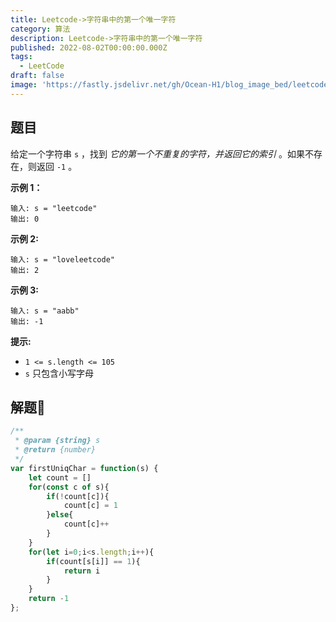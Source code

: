 ```yaml
---
title: Leetcode->字符串中的第一个唯一字符
category: 算法
description: Leetcode->字符串中的第一个唯一字符
published: 2022-08-02T00:00:00.000Z
tags:
  - LeetCode
draft: false
image: 'https://fastly.jsdelivr.net/gh/Ocean-H1/blog_image_bed/leetcode.png'
---
```


## 题目

给定一个字符串 `s` ，找到 *它的第一个不重复的字符，并返回它的索引* 。如果不存在，则返回 `-1` 。

**示例 1：**

```
输入: s = "leetcode"
输出: 0
```

**示例 2:**

```
输入: s = "loveleetcode"
输出: 2
```

**示例 3:**

```
输入: s = "aabb"
输出: -1
```

**提示:**

- `1 <= s.length <= 105`
- `s` 只包含小写字母

## 解题:key:

```javascript
/**
 * @param {string} s
 * @return {number}
 */
var firstUniqChar = function(s) {
    let count = []
    for(const c of s){
        if(!count[c]){
            count[c] = 1
        }else{
            count[c]++
        }
    }
    for(let i=0;i<s.length;i++){
        if(count[s[i]] == 1){
            return i
        }
    }
    return -1
};
```

